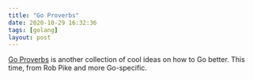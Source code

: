 ```yaml
---
title: "Go Proverbs"
date: 2020-10-29 16:32:36
tags: [golang]
layout: post
---
```


[Go Proverbs](https://go-proverbs.github.io/) is another collection of cool ideas on how to Go better. This time, from Rob Pike and more Go-specific.
